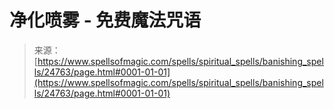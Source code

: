 <!--yml

category: 未分类

date: 2024-06-12 19:11:00

-->

# 净化喷雾 - 免费魔法咒语

> 来源：[https://www.spellsofmagic.com/spells/spiritual_spells/banishing_spells/24763/page.html#0001-01-01](https://www.spellsofmagic.com/spells/spiritual_spells/banishing_spells/24763/page.html#0001-01-01)

